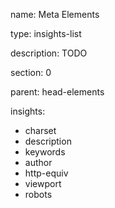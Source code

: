 name: Meta Elements

type: insights-list

description: TODO

section: 0

parent: head-elements

insights:
  - charset
  - description
  - keywords
  - author
  - http-equiv
  - viewport
  - robots
